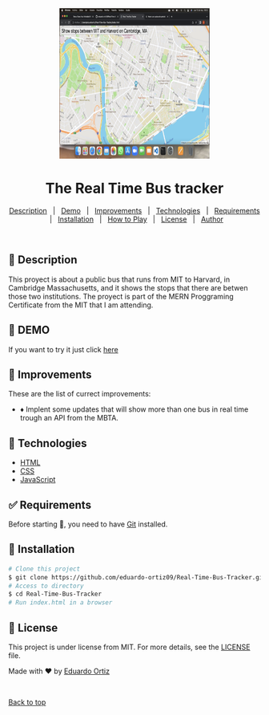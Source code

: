 <div align="center" id="top">
  <img src="Screenshot.png"  width="300" height="300">   
</div>

# <h1 align="center">The Real Time Bus tracker</h1>

<p align="center">
  <a href="#dart-description">Description</a> &#xa0; | &#xa0; 
  <a href="#dart-demo">Demo</a> &#xa0; | &#xa0;
  <a href="#memo-improvements">Improvements</a> &#xa0; | &#xa0;
  <a href="#art-technologies">Technologies</a> &#xa0; | &#xa0;
  <a href="#white_check_mark-requirements">Requirements</a> &#xa0; | &#xa0;
  <a href="#toolbox-installation">Installation</a> &#xa0; | &#xa0;
  <a href="#joystickhow-to-play">How to Play</a> &#xa0; | &#xa0;
  <a href="#briefcase-license">License</a> &#xa0; | &#xa0;
  <a href="https://github.com/eduardo-ortiz09" target="_blank">Author</a>
</p>

<br>


## :dart: Description ##

This proyect is about a public bus that runs from MIT to Harvard, in Cambridge Massachusetts, and it shows the stops that there are betwen those two institutions. The proyect is part of the MERN Proggraming Certificate from the MIT that I am attending. 

## :dart: DEMO ##

If you want to try it just click [here](https://eduardo-ortiz09.github.io/Real-Time-Bus-Tracker)

## :memo: Improvements ##

These are the list of currect improvements:

- :diamonds: Implent some updates that will show more than one bus in real time trough an API from the MBTA.	

## :art: Technologies ##

- [HTML](https://www.w3schools.com/html/)
- [CSS](https://www.w3schools.com/css/)
- [JavaScript](https://www.w3schools.com/js/)

## :white_check_mark: Requirements ##

Before starting :checkered_flag:, you need to have [Git](https://git-scm.com) installed.

## :toolbox: Installation ##

```bash
# Clone this project
$ git clone https://github.com/eduardo-ortiz09/Real-Time-Bus-Tracker.git
# Access to directory
$ cd Real-Time-Bus-Tracker
# Run index.html in a browser
```


## :briefcase:	 License ##

This project is under license from MIT. For more details, see the [LICENSE](LICENSE) file.


Made with :heart: by <a href="https://github.com/eduardo-ortiz09" target="_blank">Eduardo Ortiz</a>

&#xa0;

<a href="#top">Back to top</a>
